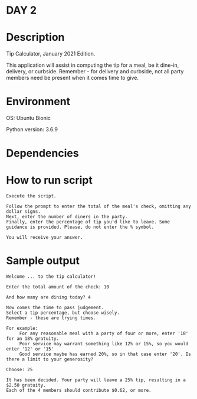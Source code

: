 
# DAY 2

# Description

Tip Calculator, January 2021 Edition.

This application will assist in computing the tip for a meal, be it dine-in, delivery, or curbside.
Remember - for delivery and curbside, not all party members need be present when it comes time to give.

# Environment
OS: Ubuntu Bionic

Python version: 3.6.9

# Dependencies

# How to run script
```
Execute the script.

Follow the prompt to enter the total of the meal's check, omitting any dollar signs.
Next, enter the number of diners in the party.
Finally, enter the percentage of tip you'd like to leave. Some guidance is provided. Please, do not enter the % symbol.

You will receive your answer.
```

# Sample output
```
Welcome ... to the tip calculator!

Enter the total amount of the check: 10

And how many are dining today? 4

Now comes the time to pass judgement.
Select a tip percentage, but choose wisely.
Remember - these are trying times.

For example:
     For any reasonable meal with a party of four or more, enter '18' for an 18% gratuity.
     Poor service may warrant something like 12% or 15%, so you would enter '12' or '15'
     Good service maybe has earned 20%, so in that case enter '20'. Is there a limit to your generosity?

Choose: 25

It has been decided. Your party will leave a 25% tip, resulting in a $2.50 gratuity.
Each of the 4 members should contribute $0.62, or more.
```
